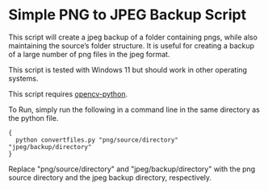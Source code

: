 # Simple PNG to JPEG Backup Script
 This script will create a jpeg backup of a folder containing pngs, while also maintaining the source’s folder structure. It is useful for creating a backup of a large number of png files in the jpeg format.

This script is tested with Windows 11 but should work in other operating systems.

This script requires [opencv-python](https://pypi.org/project/opencv-python/). 

To Run, simply run the following in a command line in the same directory as the python file.
```
{
  python convertfiles.py "png/source/directory" "jpeg/backup/directory"
}
```

Replace "png/source/directory" and "jpeg/backup/directory" with the png source directory and the jpeg backup directory, respectively.
